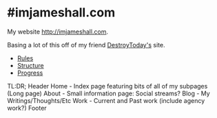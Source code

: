 #imjameshall.com
===============

My website http://imjameshall.com.  

Basing a lot of this off of my friend [DestroyToday's](http://www.destroytoday.com) site.

* [Rules](https://github.com/imjameshall/imjameshall.com/wiki/Rules)
* [Structure](https://github.com/imjameshall/imjameshall.com/wiki/Structuring)
* [Progress](https://github.com/imjameshall/imjameshall.com/wiki/Progress)


TL:DR;
Header
	Home - Index page featuring bits of all of my subpages (Long page)
		About - Small information page: Social streams?
		Blog - My Writings/Thoughts/Etc
		Work - Current and Past work (include agency work?)
Footer
